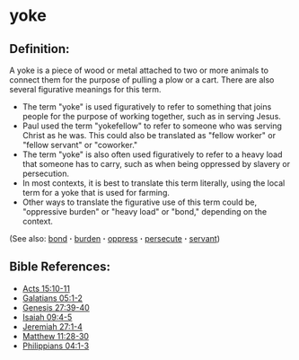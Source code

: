 # yoke #

## Definition: ##

A yoke is a piece of wood or metal attached to two or more animals to connect them for the purpose of pulling a plow or a cart. There are also several figurative meanings for this term.

   * The term "yoke" is used figuratively to refer to something that joins people for the purpose of working together, such as in serving Jesus.
   * Paul used the term "yokefellow" to refer to someone who was serving Christ as he was. This could also be translated as "fellow worker" or "fellow servant" or "coworker."
   * The term "yoke" is also often used figuratively to refer to a heavy load that someone has to carry, such as when being oppressed by slavery or persecution.
   * In most contexts, it is best to translate this term literally, using the local term for a yoke that is used for farming.
   * Other ways to translate the figurative use of this term could be, "oppressive burden" or "heavy load" or "bond," depending on the context.

(See also: [bond](../kt/bond.md) **·** [burden](../other/burden.md) **·** [oppress](../kt/oppress.md) **·** [persecute](../other/persecute.md) **·** [servant](../other/servant.md))

## Bible References: ##

* [Acts 15:10-11](https://door43.org/en/bible/notes/act/15/10)
* [Galatians 05:1-2](https://door43.org/en/bible/notes/gal/05/01)
* [Genesis 27:39-40](https://door43.org/en/bible/notes/gen/27/39)
* [Isaiah 09:4-5](https://door43.org/en/bible/notes/isa/09/04)
* [Jeremiah 27:1-4](https://door43.org/en/bible/notes/jer/27/01)
* [Matthew 11:28-30](https://door43.org/en/bible/notes/mat/11/28)
* [Philippians 04:1-3](https://door43.org/en/bible/notes/php/04/01)

